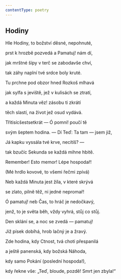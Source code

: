 ```yaml
---
contentType: poetry
---
```


<section>

## Hodiny

Hle Hodiny, to božství děsné, nepohnuté,

prst k hrozbě pozvedá a Pamatuj! nám dí,

jak mrštné šípy v terč se zabodavše chví,

tak záhy naplní tvé srdce boly kruté.

</section>

<section>

Tu prchne pod obzor hned Rozkoš mlhavá

jak sylfa s jeviště, jež v kulisách se ztratí,

a každá Minuta věz! zásobu ti zkrátí

těch slastí, na život jež osud vydává.

</section>

<section>

Třitisícšestsetkrát — Ó pomni! poučí tě

svým šeptem hodina. — Dí Teď: Ta tam — jsem již,

Já kapku vyssála tvé krve, necítíš? —

tak bzučíc Sekunda se každá mihne hbitě.

</section>

<section>

Remember! Esto memor! Lépe hospodař!

(Mé hrdlo kovové, to všemi řečmi zpívá)

Neb každá Minuta jest žíla, v které skrývá

se zlato, pilně těž, ni jedné nepromař!

</section>

<section>

Ó pamatuj! neb Čas, to hráč je nedočkavý,

jenž, to je světa běh, vždy vyhrá, stůj co stůj.

Den sklání se, a noc se zvedá — pamatuj!

Již písek dobíhá, hrob lačný je a žravý.

</section>

<section>

Zde hodina, kdy Ctnost, tvá choti přespanilá

a ještě panenská, kdy božská Náhoda,

kdy samo Pokání (poslední hospoda!),

kdy řekne vše: „Teď, bloude, pozdě! Smrt jen zbyla!“

</section>
